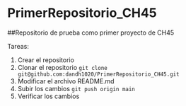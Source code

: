 # PrimerRepositorio_CH45

##Repositorio de prueba como primer proyecto de CH45

Tareas:
1. Crear el repositorio
2. Clonar el repositorio
` git clone git@github.com:dandh1020/PrimerRepositorio_CH45.git `
3. Modificar el archivo README.md
4. Subir los cambios
` git push origin main `
5. Verificar los cambios